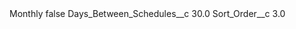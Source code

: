 <?xml version="1.0" encoding="UTF-8"?>
<CustomMetadata xmlns="http://soap.sforce.com/2006/04/metadata" xmlns:xsi="http://www.w3.org/2001/XMLSchema-instance" xmlns:xsd="http://www.w3.org/2001/XMLSchema">
    <label>Monthly</label>
    <protected>false</protected>
    <values>
        <field>Days_Between_Schedules__c</field>
        <value xsi:type="xsd:double">30.0</value>
    </values>
    <values>
        <field>Sort_Order__c</field>
        <value xsi:type="xsd:double">3.0</value>
    </values>
</CustomMetadata>

